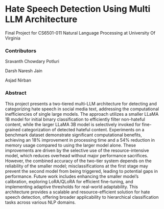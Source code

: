 # Hate Speech Detection Using Multi LLM Architecture

Final Project for CS6501-011 Natural Language Processing at University Of Virginia

### Contributors

Sravanth Chowdary Potluri

Darsh Naresh Jain

Asjad Nirban

### Abstract

This project presents a two-tiered multi-LLM architecture for detecting and categorizing hate speech in social media text, addressing the computational inefficiencies of single large models. The approach utilizes a smaller LLaMA 1B model for initial binary classification to efficiently filter non-hateful content, while the larger LLaMA 3B model is selectively invoked for fine-grained categorization of detected hateful content. Experiments on a benchmark dataset demonstrate significant computational benefits, achieving an 18% improvement in processing time and a 54% reduction in memory usage compared to using the larger model alone. These improvements are driven by the selective use of the resource-intensive model, which reduces overhead without major performance sacrifices. However, the combined accuracy of the two-tier system depends on the reliability of the smaller model; misclassifications at the first stage may prevent the second model from being triggered, leading to potential gaps in performance. Future work includes enhancing the smaller model’s calibration, exploring LoRA/QLoRA for efficient fine-tuning, and implementing adaptive thresholds for real-world adaptability. This architecture provides a scalable and resource-efficient solution for hate speech detection, offering broader applicability to hierarchical classification tasks across various NLP domains.
